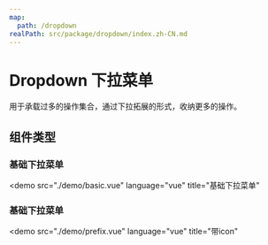 ```yaml
---
map:
  path: /dropdown
realPath: src/package/dropdown/index.zh-CN.md
---
```


# Dropdown 下拉菜单

用于承载过多的操作集合，通过下拉拓展的形式，收纳更多的操作。

## 组件类型

### 基础下拉菜单

<demo src="./demo/basic.vue"
  language="vue"
  title="基础下拉菜单"
  >
</demo>

### 基础下拉菜单

<demo src="./demo/prefix.vue"
  language="vue"
  title="带icon"
  >
</demo>

